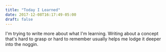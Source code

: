 ```yaml
---
title: "Today I Learned"
date: 2017-12-08T16:17:49-05:00
draft: false
---
```


I'm trying to write more about what I'm learning. Writing about a concept that's hard to grasp or hard to remember usually helps me lodge it deeper into the noggin.


